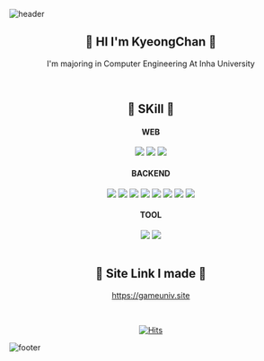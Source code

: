 ![header](https://capsule-render.vercel.app/api?type=waving&color=gradient&height=300&section=header&text=Jochong&fontSize=90&customColorList=24)

<div align=center>

## 👋 **HI I'm KyeongChan** 👋
I'm majoring in Computer Engineering At Inha University

<br/>

##  :hammer: **SKill** :wrench:

#### WEB

<img src="https://img.shields.io/badge/javascript-F7DF1E?style=for-the-badge&logo=javascript&logoColor=black">
<img src="https://img.shields.io/badge/html-E34F26?style=for-the-badge&logo=html5&logoColor=white">
<img src="https://img.shields.io/badge/css-1572B6?style=for-the-badge&logo=css3&logoColor=white">

<br/>

#### BACKEND
<img src="https://img.shields.io/badge/Express-000000?style=for-the-badge&logo=Express&logoColor=white">
<img src="https://img.shields.io/badge/PostgreSql-4169E1?style=for-the-badge&logo=postgresql&logoColor=white">
<img src="https://img.shields.io/badge/Amazon EC2-FF9900?style=for-the-badge&logo=amazonec2&logoColor=white">
<img src="https://img.shields.io/badge/Ubuntu-E95420?style=for-the-badge&logo=ubuntu&logoColor=white">
<img src="https://img.shields.io/badge/NodeJs-339933?style=for-the-badge&logo=node.js&logoColor=white">
<img src="https://img.shields.io/badge/Redis-DC382D?style=for-the-badge&logo=redis&logoColor=white">
<img src="https://img.shields.io/badge/ElasticSearch-005571?style=for-the-badge&
logo=elasticsearch&logoColor=white">
<img src="https://img.shields.io/badge/amazone S3-569A31?style=for-the-badge&logo=Amazon S3&logoColor=white">

<br/>


#### TOOL

<img src="https://img.shields.io/badge/github-181717?style=for-the-badge&logo=github&logoColor=white">
<img src="https://img.shields.io/badge/aws-232F3E?style=for-the-badge&logo=aws&
logoColor=white">

<br/>
<br/>

## :paperclip: **Site Link I made** :paperclip:
https://gameuniv.site

<br/>

[![Hits](https://hits.seeyoufarm.com/api/count/incr/badge.svg?url=https%3A%2F%2Fgithub.com%2Fjochong%2Fhit-counter&count_bg=%2379C83D&title_bg=%23555555&icon=&icon_color=%23D31515&title=hit&edge_flat=false)](https://hits.seeyoufarm.com)
</div>

![footer](https://capsule-render.vercel.app/api?type=waving&section=footer&color=gradient&customColorList=24)
